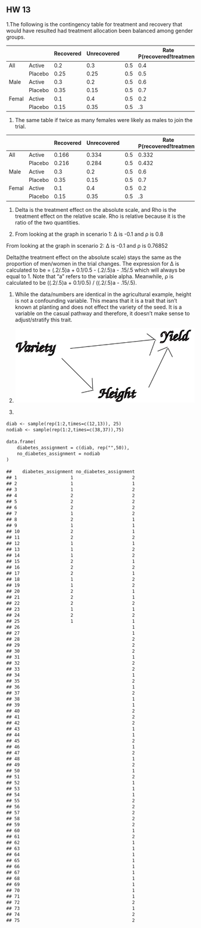 ## HW 13

1.The following is the contingency table for treatment and recovery that
would have resulted had treatment allocation been balanced among gender
groups.

<table>
<colgroup>
<col style="width: 35%" />
<col style="width: 15%" />
<col style="width: 16%" />
<col style="width: 8%" />
<col style="width: 16%" />
<col style="width: 8%" />
</colgroup>
<thead>
<tr class="header">
<th></th>
<th></th>
<th>Recovered</th>
<th>Unrecovered</th>
<th></th>
<th>Rate P(recovered!treatment)</th>
</tr>
</thead>
<tbody>
<tr class="odd">
<td>All</td>
<td>Active</td>
<td>0.2</td>
<td>0.3</td>
<td>0.5</td>
<td>0.4</td>
</tr>
<tr class="even">
<td></td>
<td>Placebo</td>
<td>0.25</td>
<td>0.25</td>
<td>0.5</td>
<td>0.5</td>
</tr>
<tr class="odd">
<td>Male</td>
<td>Active</td>
<td>0.3</td>
<td>0.2</td>
<td>0.5</td>
<td>0.6</td>
</tr>
<tr class="even">
<td></td>
<td>Placebo</td>
<td>0.35</td>
<td>0.15</td>
<td>0.5</td>
<td>0.7</td>
</tr>
<tr class="odd">
<td>Femal</td>
<td>Active</td>
<td>0.1</td>
<td>0.4</td>
<td>0.5</td>
<td>0.2</td>
</tr>
<tr class="even">
<td></td>
<td>Placebo</td>
<td>0.15</td>
<td>0.35</td>
<td>0.5</td>
<td>.3</td>
</tr>
</tbody>
</table>

1.  The same table if twice as many females were likely as males to join
    the trial.

<table>
<colgroup>
<col style="width: 35%" />
<col style="width: 15%" />
<col style="width: 16%" />
<col style="width: 8%" />
<col style="width: 16%" />
<col style="width: 8%" />
</colgroup>
<thead>
<tr class="header">
<th></th>
<th></th>
<th>Recovered</th>
<th>Unrecovered</th>
<th></th>
<th>Rate P(recovered!treatment)</th>
</tr>
</thead>
<tbody>
<tr class="odd">
<td>All</td>
<td>Active</td>
<td>0.166</td>
<td>0.334</td>
<td>0.5</td>
<td>0.332</td>
</tr>
<tr class="even">
<td></td>
<td>Placebo</td>
<td>0.216</td>
<td>0.284</td>
<td>0.5</td>
<td>0.432</td>
</tr>
<tr class="odd">
<td>Male</td>
<td>Active</td>
<td>0.3</td>
<td>0.2</td>
<td>0.5</td>
<td>0.6</td>
</tr>
<tr class="even">
<td></td>
<td>Placebo</td>
<td>0.35</td>
<td>0.15</td>
<td>0.5</td>
<td>0.7</td>
</tr>
<tr class="odd">
<td>Femal</td>
<td>Active</td>
<td>0.1</td>
<td>0.4</td>
<td>0.5</td>
<td>0.2</td>
</tr>
<tr class="even">
<td></td>
<td>Placebo</td>
<td>0.15</td>
<td>0.35</td>
<td>0.5</td>
<td>.3</td>
</tr>
</tbody>
</table>

1.  Delta is the treatment effect on the absolute scale, and Rho is the
    treatment effect on the relative scale. Rho is relative because it
    is the ratio of the two quantities.

2.  From looking at the graph in scenario 1: Δ is -0.1 and ρ is 0.8

From looking at the graph in scenario 2: Δ is -0.1 and ρ is 0.76852

Delta(the treatment effect on the absolute scale) stays the same as the
proportion of men/women in the trial changes. The expression for Δ is
calculated to be = (.2/.5)a + 0.1/0.5 - (.2/.5)a - .15/.5 which will
always be equal to 1. Note that “a” refers to the variable alpha.
Meanwhile, ρ is calculated to be ((.2/.5)a + 0.1/0.5) / ((.2/.5)a -
.15/.5).

1.  While the data/numbers are identical in the agricultural example,
    height is not a confounding variable. This means that it is a trait
    that isn’t known at planting and does not effect the variety of the
    seed. It is a variable on the casual pathway and therefore, it
    doesn’t make sense to adjust/stratify this trait.

2.  ![](ag-dag.svg)

3.  

<!-- -->

    diab <- sample(rep(1:2,times=c(12,13)), 25)
    nodiab <- sample(rep(1:2,times=c(38,37)),75)

    data.frame(
        diabetes_assignment = c(diab, rep("",50)),
        no_diabetes_assignment = nodiab
    )

    ##    diabetes_assignment no_diabetes_assignment
    ## 1                    1                      2
    ## 2                    1                      1
    ## 3                    1                      2
    ## 4                    2                      2
    ## 5                    2                      2
    ## 6                    2                      2
    ## 7                    1                      2
    ## 8                    2                      1
    ## 9                    1                      1
    ## 10                   2                      1
    ## 11                   2                      2
    ## 12                   1                      1
    ## 13                   1                      2
    ## 14                   1                      2
    ## 15                   2                      1
    ## 16                   2                      2
    ## 17                   2                      1
    ## 18                   1                      2
    ## 19                   1                      2
    ## 20                   2                      1
    ## 21                   2                      1
    ## 22                   2                      2
    ## 23                   1                      1
    ## 24                   2                      2
    ## 25                   1                      1
    ## 26                                          1
    ## 27                                          1
    ## 28                                          2
    ## 29                                          2
    ## 30                                          2
    ## 31                                          1
    ## 32                                          2
    ## 33                                          2
    ## 34                                          1
    ## 35                                          2
    ## 36                                          1
    ## 37                                          2
    ## 38                                          1
    ## 39                                          1
    ## 40                                          2
    ## 41                                          2
    ## 42                                          2
    ## 43                                          1
    ## 44                                          1
    ## 45                                          2
    ## 46                                          1
    ## 47                                          2
    ## 48                                          1
    ## 49                                          2
    ## 50                                          1
    ## 51                                          2
    ## 52                                          1
    ## 53                                          1
    ## 54                                          1
    ## 55                                          2
    ## 56                                          2
    ## 57                                          2
    ## 58                                          2
    ## 59                                          2
    ## 60                                          1
    ## 61                                          2
    ## 62                                          1
    ## 63                                          1
    ## 64                                          1
    ## 65                                          1
    ## 66                                          1
    ## 67                                          1
    ## 68                                          1
    ## 69                                          1
    ## 70                                          1
    ## 71                                          1
    ## 72                                          2
    ## 73                                          1
    ## 74                                          2
    ## 75                                          2
